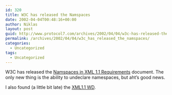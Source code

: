 ```yaml
---
id: 320
title: W3C has released the Namspaces
date: 2002-04-04T00:48:16+00:00
author: Niklas
layout: post
guid: http://www.protocol7.com/archives/2002/04/04/w3c-has-released-the-namspaces/
permalink: /archives/2002/04/04/w3c_has_released_the_namspaces/
categories:
  - Uncategorized
tags:
  - Uncategorized
---
```

<div class='microid-8e9e9812677dd2e261bf45f6f418e7ada9874c09'>
  <p>
    W3C has released the <a href="http://www.w3.org/TR/2002/WD-xml-names11-req-20020403/">Namspaces in XML 1.1 Requirements</a> document. The only new thing is the ability to undeclare namespaces, but aht&#8217;s good news.
  </p>
  
  <p>
    I also found (a little bit late) the <a href="http://www.w3.org/TR/xml11/">XML1.1 WD</a>.
  </p>
</div>